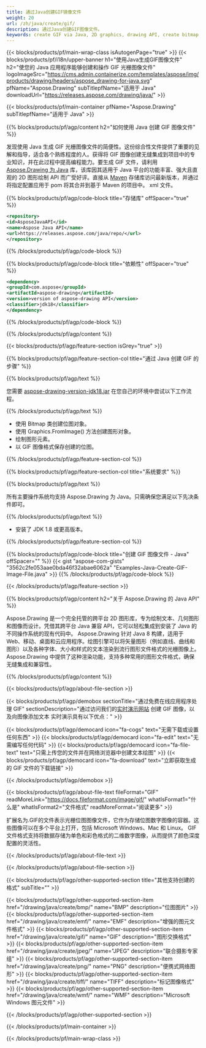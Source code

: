 ```yaml
---
title: 通过Java创建GIF镜像文件
weight: 20
url: /zh/java/create/gif/
description: 通过Java创建GIF图像文件。
keywords: create GIF via Java, 2D graphics, drawing API, create bitmap in Java, Drawing 适用于 Java, save bitmap, save GIF image, cross-platform 2D graphic library, Bitmap class, vector graphics drawing, draw text, rendering raster images, GIF image file
---
```


{{< blocks/products/pf/main-wrap-class isAutogenPage="true" >}}
{{< blocks/products/pf/i18n/upper-banner h1="使用Java生成GIF图像文件" h2="使您的 Java 应用程序能够创建和操作 GIF 光栅图像文件" logoImageSrc="https://cms.admin.containerize.com/templates/aspose/img/products/drawing/headers/aspose_drawing-for-java.svg" pfName="Aspose.Drawing" subTitlepfName="适用于 Java" downloadUrl="https://releases.aspose.com/drawing/java/" >}}

{{< blocks/products/pf/main-container pfName="Aspose.Drawing" subTitlepfName="适用于 Java" >}}


{{% blocks/products/pf/agp/content h2="如何使用 Java 创建 GIF 图像文件" %}}

发现使用 Java 生成 GIF 光栅图像文件的简便性。这份综合性文件提供了重要的见解和指导，适合各个熟练程度的人。获得将 GIF 图像创建无缝集成到项目中的专业知识，并在此过程中提高编程能力。要生成 GIF 文件，请利用 [Aspose.Drawing 为 Java](https://products.aspose.com/drawing/java) 库，该库因其适用于 Java 平台的功能丰富、强大且直观的 2D 图形绘制 API 而广受好评。直接从 [Maven](https://releases.aspose.com/java/repo/com/aspose/aspose-drawing/) 存储库访问最新版本，并通过将指定配置应用于 pom 将其合并到基于 Maven 的项目中。 xml 文件。

{{% blocks/products/pf/agp/code-block title="存储库" offSpacer="true" %}}

```xml
<repository>
<id>AsposeJavaAPI</id>
<name>Aspose Java API</name>
<url>https://releases.aspose.com/java/repo/</url>
</repository>
```

{{% /blocks/products/pf/agp/code-block %}}

{{% blocks/products/pf/agp/code-block title="依赖性" offSpacer="true" %}}

```xml
<dependency>
<groupId>com.aspose</groupId>
<artifactId>aspose-drawing</artifactId>
<version>version of aspose-drawing API</version>
<classifier>jdk18</classifier>
</dependency>
```

{{% /blocks/products/pf/agp/code-block %}}

{{% /blocks/products/pf/agp/content %}}


{{< blocks/products/pf/agp/feature-section isGrey="true" >}}

{{% blocks/products/pf/agp/feature-section-col title="通过 Java 创建 GIF 的步骤" %}}

{{% blocks/products/pf/agp/text %}}

您需要 [aspose-drawing-version-jdk18.jar](https://releases.aspose.com/drawing/java/) 在您自己的环境中尝试以下工作流程。

{{% /blocks/products/pf/agp/text %}}

+ 使用 Bitmap 类创建位图对象。
+ 使用 Graphics.FromImage() 方法创建图形对象。
+ 绘制图形元素。
+ 以 GIF 图像格式保存创建的位图。

{{% /blocks/products/pf/agp/feature-section-col %}}

{{% blocks/products/pf/agp/feature-section-col title="系统要求" %}}

{{% blocks/products/pf/agp/text %}}

所有主要操作系统均支持 Aspose.Drawing 为 Java。只需确保您满足以下先决条件即可。

{{% /blocks/products/pf/agp/text %}}

- 安装了 JDK 1.8 或更高版本。

{{% /blocks/products/pf/agp/feature-section-col %}}

{{% blocks/products/pf/agp/code-block title="创建 GIF 图像文件 - Java" offSpacer="" %}}
{{< gist "aspose-com-gists" "3562c2fe053aae0bda46f32abae6062a" "Examples-Java-Create-GIF-Image-File.java" >}}
{{% /blocks/products/pf/agp/code-block %}}

{{< /blocks/products/pf/agp/feature-section >}}


<!-- aboutfile Starts -->

{{% blocks/products/pf/agp/content h2="关于 Aspose.Drawing 的 Java API" %}}

Aspose.Drawing 是一个完全托管的跨平台 2D 图形库，专为绘制文本、几何图形和图像而设计。凭借其跨平台 Java 兼容 API，它可以轻松集成到安装了 Java 的不同操作系统的现有代码中。 Aspose.Drawing 针对 Java 8 构建，适用于 Web、移动、桌面和云应用程序。绘图引擎可以将矢量图形（例如直线、曲线和图形）以及各种字体、大小和样式的文本渲染到流行图形文件格式的光栅图像上。 Aspose.Drawing 中提供了这种渲染功能，支持多种常用的图形文件格式，确保无缝集成和兼容性。

{{% /blocks/products/pf/agp/content %}}


{{< blocks/products/pf/agp/about-file-section >}}

{{< blocks/products/pf/agp/demobox sectionTitle="通过免费在线应用程序处理 GIF" sectionDescription="通过访问我们的[实时演示网站](https://products.aspose.app/drawing) 创建 GIF 图像，以及向图像添加文本 实时演示具有以下优点：" >}}

{{< blocks/products/pf/agp/democard icon="fa-cogs" text="无需下载或设置任何东西" >}}
{{< blocks/products/pf/agp/democard icon="fa-edit" text="无需编写任何代码" >}}
{{< blocks/products/pf/agp/democard icon="fa-file-text" text="只需上传您的文件并在网络浏览器中创建文本绘图" >}}
{{< blocks/products/pf/agp/democard icon="fa-download" text="立即获取生成的 GIF 文件的下载链接" >}}

{{< /blocks/products/pf/agp/demobox >}}

{{< blocks/products/pf/agp/about-file-text fileFormat="GIF" readMoreLink="https://docs.fileformat.com/image/gif/" whatIsFormat1="什么是" whatIsFormat2="文件格式" readMoreFormat="阅读更多" >}}

扩展名为.GIF的文件表示光栅位图图像文件，它作为存储位图数字图像的容器。这些图像可以在多个平台上打开，包括 Microsoft Windows、Mac 和 Linux。 GIF 文件格式支持将数据存储为单色和彩色格式的二维数字图像，从而提供了颜色深度配置的灵活性。

{{< /blocks/products/pf/agp/about-file-text >}}

{{< /blocks/products/pf/agp/about-file-section >}}

<!-- aboutfile Ends -->


{{< blocks/products/pf/agp/other-supported-section title="其他支持创建的格式" subTitle="" >}}

{{< blocks/products/pf/agp/other-supported-section-item href="/drawing/java/create/bmp/" name="BMP" description="位图图片" >}}
{{< blocks/products/pf/agp/other-supported-section-item href="/drawing/java/create/emf/" name="EMF" description="增强的图元文件格式" >}}
{{< blocks/products/pf/agp/other-supported-section-item href="/drawing/java/create/gif/" name="GIF" description="图形交换格式" >}}
{{< blocks/products/pf/agp/other-supported-section-item href="/drawing/java/create/jpeg/" name="JPEG" description="联合摄影专家组" >}}
{{< blocks/products/pf/agp/other-supported-section-item href="/drawing/java/create/png/" name="PNG" description="便携式网络图形" >}}
{{< blocks/products/pf/agp/other-supported-section-item href="/drawing/java/create/tiff/" name="TIFF" description="标记图像格式" >}}
{{< blocks/products/pf/agp/other-supported-section-item href="/drawing/java/create/wmf/" name="WMF" description="Microsoft Windows 图元文件" >}}


{{< /blocks/products/pf/agp/other-supported-section >}}

{{< /blocks/products/pf/main-container >}}

{{< /blocks/products/pf/main-wrap-class >}}
